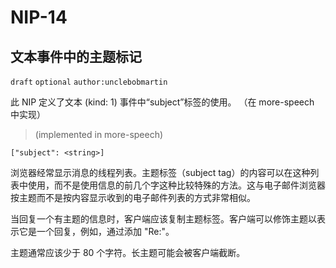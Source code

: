 # NIP-14

## 文本事件中的主题标记

`draft` `optional` `author:unclebobmartin`

此 NIP 定义了文本 (kind: 1) 事件中“subject”标签的使用。
（在 more-speech 中实现）
> (implemented in more-speech)

`["subject": <string>]`

浏览器经常显示消息的线程列表。主题标签（subject tag）的内容可以在这种列表中使用，而不是使用信息的前几个字这种比较特殊的方法。这与电子邮件浏览器按主题而不是按内容显示收到的电子邮件列表的方式非常相似。

当回复一个有主题的信息时，客户端应该复制主题标签。客户端可以修饰主题以表示它是一个回复，例如，通过添加 "Re:"。

主题通常应该少于 80 个字符。长主题可能会被客户端截断。

